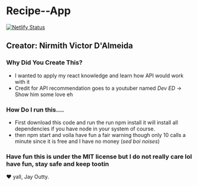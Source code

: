 # Recipe--App

[![Netlify Status](https://api.netlify.com/api/v1/badges/64c872e2-3adf-4db5-862c-b0ff36ed816e/deploy-status)](https://app.netlify.com/sites/ecstatic-hopper-dc3b5a/deploys)

## Creator: Nirmith Victor D'Almeida

### Why Did You Create This?
- I wanted to apply my react knowledge and learn how API would work with it
- Credit for API recommendation goes to a youtuber named *Dev ED* -> Show him some love eh

### How Do I run this....
- First download this code and run the run npm install it will install all dependencies if you have node in your system of course.
- then npm start and voila have fun a fair warning though only 10 calls a minute since it is free and I have no money (*sed boi noises*)

### Have fun this is under the MIT license but I do not really care lol have fun, stay safe and keep tootin 

❤️ yall, Jay Outty.
